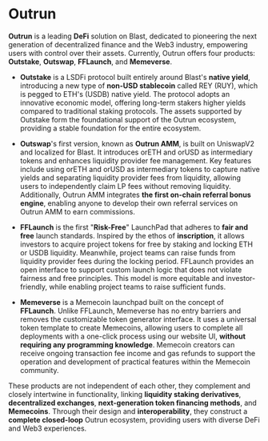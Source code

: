 # Outrun
**Outrun** is a leading **DeFi** solution on Blast, dedicated to pioneering the next generation of decentralized finance and the Web3 industry, empowering users with control over their assets. Currently, Outrun offers four products: **Outstake**, **Outswap**, **FFLaunch**, and **Memeverse**.

+ **Outstake** is a LSDFi protocol built entirely around Blast's **native yield**, introducing a new type of **non-USD stablecoin** called REY (RUY), which is pegged to ETH's (USDB) native yield. The protocol adopts an innovative economic model, offering long-term stakers higher yields compared to traditional staking protocols. The assets supported by Outstake form the foundational support of the Outrun ecosystem, providing a stable foundation for the entire ecosystem.

+ **Outswap**'s first version, known as **Outrun AMM**, is built on UniswapV2 and localized for Blast. It introduces orETH and orUSD as intermediary tokens and enhances liquidity provider fee management. Key features include using orETH and orUSD as intermediary tokens to capture native yields and separating liquidity provider fees from liquidity, allowing users to independently claim LP fees without removing liquidity. Additionally, Outrun AMM integrates **the first on-chain referral bonus engine**, enabling anyone to develop their own referral services on Outrun AMM to earn commissions.

+ **FFLaunch** is the first "**Risk-Free**" LaunchPad that adheres to **fair and free** launch standards. Inspired by the ethos of **inscription**, it allows investors to acquire project tokens for free by staking and locking ETH or USDB liquidity. Meanwhile, project teams can raise funds from liquidity provider fees during the locking period. FFLaunch provides an open interface to support custom launch logic that does not violate fairness and free principles. This model is more equitable and investor-friendly, while enabling project teams to raise sufficient funds.

+ **Memeverse** is a Memecoin launchpad built on the concept of **FFLaunch**. Unlike FFLaunch, Memeverse has no entry barriers and removes the customizable token generator interface. It uses a universal token template to create Memecoins, allowing users to complete all deployments with a one-click process using our website UI, **without requiring any programming knowledge**. Memecoin creators can receive ongoing transaction fee income and gas refunds to support the operation and development of practical features within the Memecoin community.

These products are not independent of each other, they complement and closely intertwine in functionality, linking **liquidity staking derivatives**, **decentralized exchanges**, **next-generation token financing methods**, and **Memecoins**. Through their design and **interoperability**, they construct a **complete closed-loop** Outrun ecosystem, providing users with diverse DeFi and Web3 experiences.
